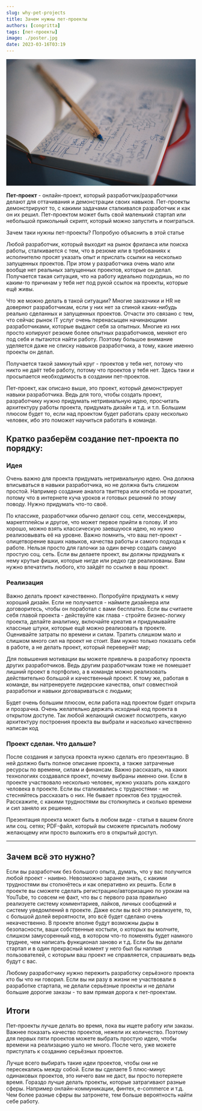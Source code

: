 ```yaml
---
slug: why-pet-projects
title: Зачем нужны пет-проекты
authors: [congritta]
tags: [пет-проекты]
image: ./poster.jpg
date: 2023-03-16T03:19
---
```


![](./poster.jpg)

**Пет-проект** - онлайн-проект, который разработчик/разработчики делают для оттачивания и демонстрации своих навыков. Пет-проекты демонстрируют то,
с какими задачами сталкивался разработчик и как он их решил. Пет-проектом может быть свой маленький стартап или небольшой прикольный скрипт,
который можно запустить и поиграться.

Зачем таки нужны пет-проекты? Попробую объяснить в этой статье

<!--truncate-->

Любой разработчик, который выходит на рынок фриланса или поиска работы, сталкивается с тем, что в резюме или в требованиях к исполнителю просят указать опыт и прислать ссылки на несколько запущенных проектов. При этом у разработчика очень мало или вообще нет реальных запущенных проектов, которые он делал. Получается такая ситуация, что на работу идеально подходишь, но по каким-то причинам у тебя нет под рукой ссылок на проекты, которые ещё живы.

Что же можно делать в такой ситуации? Многие заказчики и HR не доверяют разработчикам, если у них нет за спиной каких-нибудь реально сделанных и запущенных проектов. Отчасти это связано с тем, что сейчас рынок IT услуг очень перенасыщен начинающими разработчиками, которые выдают себя за опытных. Многие из них просто копируют резюме более опытных разработчиков, меняют его под себя и пытаются найти работу. Поэтому большое внимание уделяется даже не списку навыков разработчика, а тому, какие именно проекты он делал.

Получается такой замкнутый круг - проектов у тебя нет, потому что никто не даёт тебе работу, потому что проектов у тебя нет. Здесь таки и просыпается необходимость в создании пет-проектов.

Пет-проект, как описано выше, это проект, который демонстрирует навыки разработчика. Ведь для того, чтобы создать проект, разработчику нужно придумать нетривиальную идею, просчитать архитектуру работы проекта, придумать дизайн и т.д. и т.п. Большим плюсом будет то, если над проектом будет работать сразу несколько человек, ибо это поможет научиться работать в команде.

## Кратко разберём создание пет-проекта по порядку:

### Идея

Очень важно для проекта придумать нетривиальную идею. Она должна вписываться в навыки разработчика, но не должна быть слишком простой. Например создание аналога твиттера или ютюба не прокатит, потому что в интернете куча уроков и готовых решений по этому поводу. Нужно придумать что-то своё.

По классике, разработчики обычно делают соц. сети, мессенджеры, маркетплейсы и другое, что может первое прийти в голову. И это хорошо, можно взять классическую заевшуюся идею, но нужно реализовывать её на уровне. Важно помнить, что ваш пет-проект - олицетворение ваших навыков, качества работы и самого подхода к работе. Нельзя просто для галочки за один вечер создать самую простую соц. сеть. Если вы делаете проект, вы должны придумать к нему крутые фишки, которые нигде или редко где реализованы. Вам нужно впечатлить любого, кто зайдёт по ссылке в ваш проект.

### Реализация

Важно делать проект качественно. Попробуйте придумать к нему хороший дизайн. Если не получается - наймите дизайнера или договоритесь, чтобы он поработал с вами бесплатно. Если вы считаете себя главой проекта - действуйте как глава - стройте бизнес-логику проекта, делайте аналитику, включайте креатив и придумывайте классные штуки, которые ещё можно реализовать в проекте. Оценивайте затраты по времени и силам. Тратить слишком мало и слишком много сил на проект не стоит. Вам нужно только показать себя в работе, а не делать проект, который перевернёт мир;

Для повышения мотивации вы можете привлечь в разработку проекта других разработчиков. Ведь другим разработчикам тоже не помешает лишний проект в портфолио, а в команде можно реализовать действительно большой и качественный проект. К тому же, работая в команде, вы натренеруете лидерские качества,
опыт совместной разработки и навыки договариваться с людьми;

Будет очень большим плюсом, если работа над проектом будет открыта и прозрачна. Очень желательно держать исходный код проекта в открытом доступе. Так любой желающий сможет посмотреть, какую архитектуру построения проекта вы выбрали и насколько качественно написан код

### Проект сделан. Что дальше?

После создания и запуска проекта нужно сделать его презентацию. В ней должно быть полное описание проекта, а также затраченые ресурсы по времени, силам и финансам. Важно рассказать, на каких технологиях создавался проект, почему выбраны именно они. Если в проекте участвовало несколько человек, нужно указать роль каждого человека в проекте. Если вы сталкивались с трудностями - не стесняйтесь рассказать о них. Не бывает проектов без трудностей. Расскажите, с какими трудностями вы столкнулись и сколько времени и сил заняло их решение.

Презентация проекта может быть в любом виде - статья в вашем блоге или соц. сетях; PDF-файл, который вы сможете присылать любому желающему или просто выложить его в открытый доступ.

---

## Зачем всё это нужно?

Если вы разработчик без большого опыта, думать, что у вас получится любой проект - наивно. Невозможно заранее знать, с какими трудностями вы столкнётесь и как оперативно их решить. Если в проекте вы сможете сделать регистрацию/авторизацию по урокам на YouTube, то совсем не факт, что вы с первого раза правильно реализуете систему комментариев, лайков, личных сообщений и систему уведомлений в проекте. Даже если вы всё это реализуете, то, с большой долей вероятности, это всё будет сделано очень некачественно. В проекте вполне будут возможны дыры в безопасности, ваши собственные костыли, о которых вы молчите, слишком замусоренный код, в котором что-то поменять будет намного труднее, чем написать функционал заново и т.д. Если бы вы делали стартап и в один прекрасный момент у него был бы наплыв пользователей, с которым ваш проект не справляется, спрашивать ведь будут с вас.

Любому разработчику нужно пережить разработку серьёзного проекта кто бы что ни говорил. Если вы ни разу в жизни не участвовали в разработке стартапа, не делали серьёзные проекты и не делали большие дорогие заказы - то вам прямая дорога к пет-проектам.

## Итоги

Пет-проекты лучше делать во время, пока вы ищете работу или заказы. Важнее показать качество проектов, нежели их количество. Поэтому для первых пяти проектов можете выбрать простую идею, чтобы времени на реализацию ушло не много. После чего, уже можете приступать к созданию серьёзных проектов.

Лучше всего выбирать такие идеи проектов, чтобы они не пересекались между собой. Если вы сделаете 5 плюс-минус одинаковых проектов, это ничего вам не даст, вы просто потеряете время. Гораздо лучше делать проекты, которые затрагивают разные сферы. Например онлайн-коммуникации, финтех, e-commerce и т.д. Чем более разные сферы вы затронете, тем больше вероятность найти себе работу.
